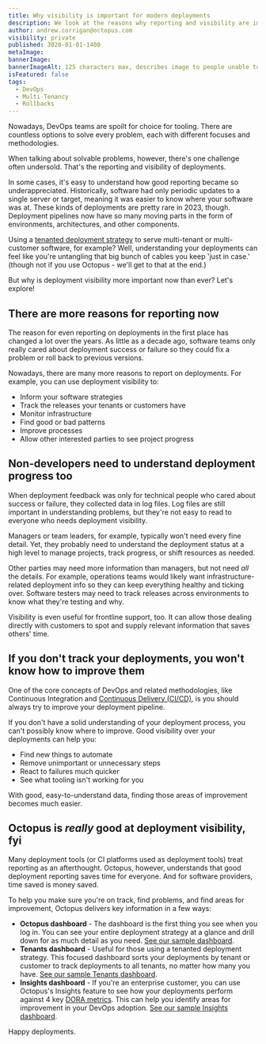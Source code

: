 ```yaml
---
title: Why visibility is important for modern deployments
description: We look at the reasons why reporting and visibility are important for modern deployments 
author: andrew.corrigan@octopus.com
visibility: private
published: 3020-01-01-1400
metaImage: 
bannerImage: 
bannerImageAlt: 125 characters max, describes image to people unable to see it.
isFeatured: false
tags: 
  - DevOps
  - Multi-Tenancy
  - Rollbacks
---
```


Nowadays, DevOps teams are spoilt for choice for tooling. There are countless options to solve every problem, each with different focuses and methodologies.

When talking about solvable problems, however, there's one challenge often undersold. That's the reporting and visibility of deployments.

In some cases, it's easy to understand how good reporting became so underappreciated. Historically, software had only periodic updates to a single server or target, meaning it was easier to know where your software was at. These kinds of deployments are pretty rare in 2023, though. Deployment pipelines now have so many moving parts in the form of environments, architectures, and other components.

Using a [tenanted deployment strategy](https://octopus.com/use-case/tenanted-deployments) to serve multi-tenant or multi-customer software, for example? Well, understanding your deployments can feel like you're untangling that big bunch of cables you keep 'just in case.' (though not if you use Octopus - we'll get to that at the end.)

But why is deployment visibility more important now than ever? Let's explore!

## There are more reasons for reporting now

The reason for even reporting on deployments in the first place has changed a lot over the years. As little as a decade ago, software teams only really cared about deployment success or failure so they could fix a problem or roll back to previous versions.

Nowadays, there are many more reasons to report on deployments. For example, you can use deployment visibility to:

- Inform your software strategies
- Track the releases your tenants or customers have
- Monitor infrastructure
- Find good or bad patterns
- Improve processes
- Allow other interested parties to see project progress

## Non-developers need to understand deployment progress too

When deployment feedback was only for technical people who cared about success or failure, they collected data in log files. Log files are still important in understanding problems, but they're not easy to read to everyone who needs deployment visibility.

Managers or team leaders, for example, typically won't need every fine detail. Yet, they probably need to understand the deployment status at a high level to manage projects, track progress, or shift resources as needed.

Other parties may need more information than managers, but not need *all* the details. For example, operations teams would likely want infrastructure-related deployment info so they can keep everything healthy and ticking over. Software testers may need to track releases across environments to know what they're testing and why.

Visibility is even useful for frontline support, too. It can allow those dealing directly with customers to spot and supply relevant information that saves others' time.

## If you don't track your deployments, you won't know how to improve them

One of the core concepts of DevOps and related methodologies, like Continuous Integration and [Continuous Delivery (CI/CD)](https://octopus.com/devops/continuous-delivery/), is you should always try to improve your deployment pipeline.

If you don't have a solid understanding of your deployment process, you can't possibly know where to improve. Good visibility over your deployments can help you:

- Find new things to automate
- Remove unimportant or unnecessary steps
- React to failures much quicker
- See what tooling isn't working for you

With good, easy-to-understand data, finding those areas of improvement becomes much easier.

## Octopus is *really* good at deployment visibility, fyi

Many deployment tools (or CI platforms used as deployment tools) treat reporting as an afterthought. Octopus, however, understands that good deployment reporting saves time for everyone. And for software providers, time saved is money saved.

To help you make sure you're on track, find problems, and find areas for improvement, Octopus delivers key information in a few ways:

- **Octopus dashboard** - The dashboard is the first thing you see when you log in. You can see your entire deployment strategy at a glance and drill down for as much detail as you need. [See our sample dashboard](https://samples.octopus.app/app#/Spaces-682).
- **Tenants dashboard** - Useful for those using a tenanted deployment strategy. This focused dashboard sorts your deployments by tenant or customer to track deployments to all tenants, no matter how many you have. [See our sample Tenants dashboard](https://samples.octopus.app/app#/Spaces-682/tenants).
- **Insights dashboard** - If you're an enterprise customer, you can use Octopus's Insights feature to see how your deployments perform against 4 key [DORA metrics](https://octopus.com/devops/metrics/dora-metrics/). This can help you identify areas for improvement in your DevOps adoption. [See our sample Insights dashboard](https://samples.octopus.app/app#/Spaces-682/insights/reports/InsightsReports-1/overview).

Happy deployments.